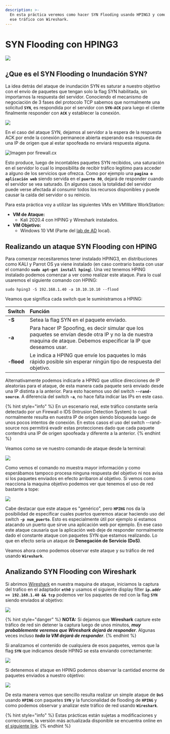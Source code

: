 ```yaml
---
description: >-
  En esta práctica veremos como hacer SYN Flooding usando HPING3 y como analizar
  ese tráfico con Wireshark.
---
```


# SYN Flooding con HPING3

![](../.gitbook/assets/syn_flooding.png)

## ¿Que es el SYN Flooding o Inundación SYN?

La idea detrás del ataque de inundación SYN es saturar a nuestro objetivo con el envío de paquetes que tengan solo la flag SYN habilitada, sin importarnos la respuesta del servidor. Conociendo el mecanismo de negociación de 3 fases del protocolo TCP sabemos que normalmente una solicitud **`SYN`**, es respondida por el servidor con **`SYN-ACK`** para luego el cliente finalmente responder con **`ACK`** y establecer la conexión. 

![](../.gitbook/assets/image%20%287%29.png)

En el caso del ataque SYN, dejamos al servidor a la espera de la respuesta ACK por ende la conexión permanece abierta esperando esa respuesta de una IP de origen que al estar spoofeada no enviará respuesta alguna. 

![Imagen por firewall.cx](../.gitbook/assets/image%20%2814%29.png)

Esto produce, luego de incontables paquetes SYN recibidos, una saturación en el servidor lo cual lo imposibilita de recibir tráfico legitimo para acceder a alguno de los servicios que ofrezca. Como por ejemplo una **`pagina o aplicación web`** siendo servida en el **`puerto 80`**, dejará de responder cuando el servidor se vea saturado. En algunos casos la totalidad del servidor puede verse afectada al consumir todos los recursos disponibles y puede causar la caída del servidor o su reinicio.

Para esta práctica voy a utilizar las siguientes VMs en VMWare WorkStation:

* **VM de Ataque:** 
  * Kali 2020.4 con HPING y Wireshark instalados. 
* **VM Objetivo:** 
  * Windows 10 VM \(Parte del [lab de AD](../scanning/running-scans-with-nmap.md) local\).

## Realizando un ataque SYN Flooding con HPING

Para comenzar necesitaremos tener instalado HPING3, en distribuciones como KALI y Parrot OS ya viene instalado \(en caso contrario basta con usar el comando **`sudo apt-get install hping`**\). Una vez tenemos HPING instalado podemos comenzar a ver como realizar este ataque. Para lo cual usaremos el siguiente comando con HPING:

```text
sudo hping3 -S 192.168.1.40 -a 10.10.10.10 --flood
```

Veamos que significa cada switch que le suministramos a HPING:

| Switch | Función |
| :--- | :--- |
| **-S** | Setea la flag SYN en el paquete enviado. |
| **-a** | Para hacer IP Spoofing, es decir simular que los paquetes se envían desde otra IP y no la de nuestra maquina de ataque. Debemos especificar la IP que deseamos usar. |
| **-flood** | Le indica a HPING que envíe los paquetes lo más rápido posible sin esperar ningún tipo de respuesta del objetivo. |

Alternativamente podemos indicarle a HPING que utilice direcciones de IP aleatorias para el ataque, de esta manera cada paquete será enviado desde una IP distinta a la anterior. Para esto hacemos uso del switch **`--rand-source`**. A diferencia del switch **`-a`**, no hace falta indicar las IPs en este caso.

{% hint style="info" %}
En un escenario real, este tráfico constante sería detectado por un Firewall o IDS \(Intrusion Detection System\) lo cual normalmente resulta en nuestra IP de origen siendo bloqueada luego de unos pocos intentos de conexión. En estos casos el uso del switch --rand-source nos permitirá evadir estas protecciones dado que cada paquete contendrá una IP de origen spoofeada y diferente a la anterior.
{% endhint %}

Veamos como se ve nuestro comando de ataque desde la terminal:

![](../.gitbook/assets/image%20%2845%29.png)

Como vemos el comando no muestra mayor información y como esperábamos tampoco procesa ninguna respuesta del objetivo ni nos avisa si los paquetes enviados en efecto arribaron al objetivo. Si vemos como reacciona la maquina objetivo podemos ver que tenemos el uso de red bastante a tope:

![](../.gitbook/assets/image%20%2810%29.png)

Cabe destacar que este ataque es "genérico", pero **`HPING`** nos da la posibilidad de especificar cuales puertos queremos atacar haciendo uso del switch **`-p num_puerto`**. Esto es especialmente útil por ejemplo si estamos atacando un puerto que sirve una aplicación web por ejemplo. En ese caso este ataque causaría que la aplicación web deje de responder normalmente dado el constante ataque con paquetes SYN que estamos realizando. Lo que en efecto sería un ataque de **Denegación de Servicio \(DoS\)**.

Veamos ahora como podemos observar este ataque y su tráfico de red usando **`Wireshark`**.

## Analizando SYN Flooding con Wireshark

Si abrimos [Wireshark](../sniffing/wireshark.md) en nuestra maquina de ataque, iniciamos la captura del trafico en el adaptador **`eth0`** y usamos el siguiente display filter **`ip.addr == 192.168.1.40 && tcp`** podemos ver los paquetes de red con la flag **`SYN`** siendo enviados al objetivo:

![](../.gitbook/assets/image%20%2839%29.png)

{% hint style="danger" %}
**NOTA:** Si dejamos que **Wireshark** capture este tráfico de red sin detener la captura luego de unos minutos, _**muy probablemente veremos que Wireshark dejará de responder**_. Algunas veces incluso _**toda la VM dejará de responder**_. 
{% endhint %}

Si analizamos el contenido de cualquiera de esos paquetes, vemos que la flag **`SYN`** que indicamos desde HPING se esta enviando correctamente:

![](../.gitbook/assets/image%20%2832%29.png)

Si detenemos el ataque en HPING podemos observar la cantidad enorme de paquetes enviados a nuestro objetivo:

![](../.gitbook/assets/image%20%2815%29.png)

De esta manera vemos que sencillo resulta realizar un simple ataque de **`DoS`** usando **`HPING`** con paquetes **`SYN`** y la funcionalidad de flooding de **`HPING`** y como podemos observar y analizar este tráfico de red usando **`Wireshark`**.

{% hint style="info" %}
Estas prácticas están sujetas a modificaciones y correcciones, la versión más actualizada disponible se encuentra online en [el siguiente link](https://tzero86.gitbook.io/tzero86/).
{% endhint %}


